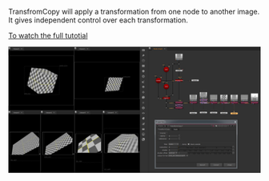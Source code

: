 TransfromCopy will apply a transformation from one node to another image.
It gives independent control over each transformation. 

<a href="https://youtu.be/viBFhVO5ROQ">To watch the full tutotial</a>

<img src="https://github.com/EyalShirazi/Nuke/blob/main/Plugins/TransformCopy/demo/TransformCopy_example01.jpg"/>
